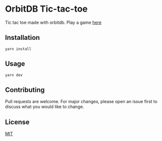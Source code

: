 # OrbitDB Tic-tac-toe
Tic tac toe made with orbitdb. Play a game [here](https://orbitdb-tictactoe.onrender.com/) 

## Installation
```
yarn install
```

## Usage
```
yarn dev
```

## Contributing
Pull requests are welcome. For major changes, please open an issue first to discuss what you would like to change.

## License
[MIT](LICENSE)
